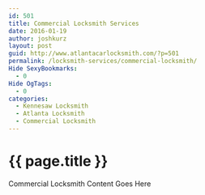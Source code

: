 ```yaml
---
id: 501
title: Commercial Locksmith Services
date: 2016-01-19
author: joshkurz
layout: post
guid: http://www.atlantacarlocksmith.com/?p=501
permalink: /locksmith-services/commercial-locksmith/
Hide SexyBookmarks:
  - 0
Hide OgTags:
  - 0
categories:
  - Kennesaw Locksmith
  - Atlanta Locksmith
  - Commercial Locksmith
---
```


{{ page.title }}
================

<div class="pf-content">
  <p>
    Commercial Locksmith Content Goes Here  
  </p>

</div>
